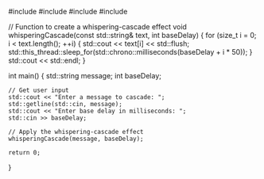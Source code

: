 #include <iostream>
#include <string>
#include <thread>
#include <chrono>

// Function to create a whispering-cascade effect
void whisperingCascade(const std::string& text, int baseDelay) {
    for (size_t i = 0; i < text.length(); ++i) {
        std::cout << text[i] << std::flush;
        std::this_thread::sleep_for(std::chrono::milliseconds(baseDelay + i * 50));
    }
    std::cout << std::endl;
}

int main() {
    std::string message;
    int baseDelay;

    // Get user input
    std::cout << "Enter a message to cascade: ";
    std::getline(std::cin, message);
    std::cout << "Enter base delay in milliseconds: ";
    std::cin >> baseDelay;

    // Apply the whispering-cascade effect
    whisperingCascade(message, baseDelay);

    return 0;
}
